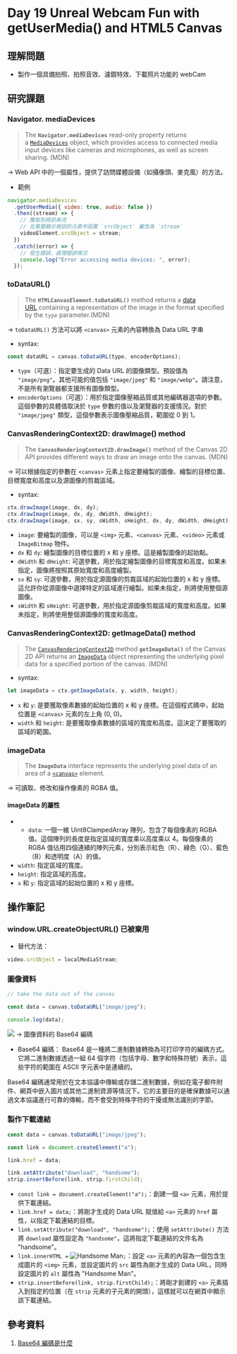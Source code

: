 # Day 19 Unreal Webcam Fun with getUserMedia() and HTML5 Canvas

## 理解問題

- 製作一個具備拍照、拍照音效、濾鏡特效、下載照片功能的 webCam

## 研究課題

### Navigator. mediaDevices

> The **`Navigator.mediaDevices`** read-only property returns a [`MediaDevices`](https://developer.mozilla.org/en-US/docs/Web/API/MediaDevices) object, which provides access to connected media input devices like cameras and microphones, as well as screen sharing. (MDN)

→ Web API 中的一個屬性，提供了訪問媒體設備（如攝像頭、麥克風）的方法。

- 範例

```javascript
navigator.mediaDevices
  .getUserMedia({ video: true, audio: false })
  .then((stream) => {
    // 獲取到視訊串流
    // 在需要顯示視訊的元素中設置 `srcObject` 屬性為 `stream`
    videoElement.srcObject = stream;
  })
  .catch((error) => {
    // 發生錯誤，處理錯誤情況
    console.log("Error accessing media devices: ", error);
  });
```

### toDataURL()

> The **`HTMLCanvasElement.toDataURL()`** method returns a [data URL](https://developer.mozilla.org/en-US/docs/Web/HTTP/Basics_of_HTTP/Data_URLs) containing a representation of the image in the format specified by the `type` parameter.(MDN)

→ `toDataURL()` 方法可以將 `<canvas>` 元素的內容轉換為 Data URL 字串

- syntax:

```javascript
const dataURL = canvas.toDataURL(type, encoderOptions);
```

- `type`（可選）：指定要生成的 Data URL 的圖像類型。預設值為 `"image/png"`。其他可能的值包括 `"image/jpeg"` 和 `"image/webp"`。請注意，不是所有瀏覽器都支援所有圖像類型。
- `encoderOptions`（可選）：用於指定圖像壓縮品質或其他編碼器選項的參數。這個參數的具體值取決於 `type` 參數的值以及瀏覽器的支援情況。對於 `"image/jpeg"` 類型，這個參數表示圖像壓縮品質，範圍從 0 到 1。

### CanvasRenderingContext2D: drawImage() method

> The **`CanvasRenderingContext2D.drawImage()`** method of the Canvas 2D API provides different ways to draw an image onto the canvas. (MDN)

→ 可以根據指定的參數在 `<canvas>` 元素上指定要繪製的圖像、繪製的目標位置、目標寬度和高度以及源圖像的剪裁區域。

- syntax:

```javascript
ctx.drawImage(image, dx, dy);
ctx.drawImage(image, dx, dy, dWidth, dHeight);
ctx.drawImage(image, sx, sy, sWidth, sHeight, dx, dy, dWidth, dHeight);
```

- `image`: 要繪製的圖像，可以是 `<img>` 元素、`<canvas>` 元素、`<video>` 元素或 `ImageBitmap` 物件。
- `dx` 和 `dy`: 繪製圖像的目標位置的 x 和 y 座標。這是繪製圖像的起始點。
- `dWidth` 和 `dHeight`: 可選參數，用於指定繪製圖像的目標寬度和高度。如果未指定，圖像將按照其原始寬度和高度繪製。
- `sx` 和 `sy`: 可選參數，用於指定源圖像的剪裁區域的起始位置的 x 和 y 座標。這允許你從源圖像中選擇特定的區域進行繪製。如果未指定，則將使用整個源圖像。
- `sWidth` 和 `sHeight`: 可選參數，用於指定源圖像剪裁區域的寬度和高度。如果未指定，則將使用整個源圖像的寬度和高度。

### CanvasRenderingContext2D: getImageData() method

> The [`CanvasRenderingContext2D`](https://developer.mozilla.org/en-US/docs/Web/API/CanvasRenderingContext2D) method **`getImageData()`** of the Canvas 2D API returns an [`ImageData`](https://developer.mozilla.org/en-US/docs/Web/API/ImageData) object representing the underlying pixel data for a specified portion of the canvas. (MDN)

- syntax:

```javascript
let imageData = ctx.getImageData(x, y, width, height);
```

- `x` 和 `y`: 是要獲取像素數據的起始位置的 x 和 y 座標。在這個程式碼中，起始位置是 `<canvas>` 元素的左上角 (0, 0)。
- `width` 和 `height`: 是要獲取像素數據的區域的寬度和高度。這決定了要獲取的區域的範圍。

### imageData

> The **`ImageData`** interface represents the underlying pixel data of an area of a [`<canvas>`](https://developer.mozilla.org/en-US/docs/Web/HTML/Element/canvas) element.

→ 可讀取、修改和操作像素的 RGBA 值。

#### imageData 的屬性

- - `data`: 一個一維 Uint8ClampedArray 陣列，包含了每個像素的 RGBA 值。這個陣列的長度是指定區域的寬度乘以高度乘以 4。每個像素的 RGBA 值佔用四個連續的陣列元素，分別表示紅色（R）、綠色（G）、藍色（B）和透明度（A）的值。
- `width`: 指定區域的寬度。
- `height`: 指定區域的高度。
- `x` 和 `y`: 指定區域的起始位置的 x 和 y 座標。

## 操作筆記

### window.URL.createObjectURL() 已被棄用

- 替代方法：

```javascript
video.srcObject = localMediaStream;
```

### 圖像資料

```javascript
// take the data out of the canvas

const data = canvas.toDataURL("image/jpeg");

console.log(data);
```

![](https://i.imgur.com/0Rqm7M4.png)
→ 圖像資料的 Base64 編碼

- Base64 編碼：
  Base64 是一種將二進制數據轉換為可打印字符的編碼方式。它將二進制數據透過一組 64 個字符（包括字母、數字和特殊符號）表示，這些字符的範圍在 ASCII 字元表中是連續的。

Base64 編碼通常用於在文本協議中傳輸或存儲二進制數據，例如在電子郵件附件、網頁中嵌入圖片或其他二進制資源等情況下。它的主要目的是確保數據可以通過文本協議進行可靠的傳輸，而不會受到特殊字符的干擾或無法識別的字節。

### 製作下載連結

```javascript
const data = canvas.toDataURL("image/jpeg");

const link = document.createElement("a");

link.href = data;

link.setAttribute("download", "handsome");
strip.insertBefore(link, strip.firstChild);
```

- `const link = document.createElement("a");`：創建一個 `<a>` 元素，用於提供下載連結。
- `link.href = data;`：將剛才生成的 Data URL 賦值給 `<a>` 元素的 `href` 屬性，以指定下載連結的目標。
- `link.setAttribute("download", "handsome");`：使用 `setAttribute()` 方法將 `download` 屬性設定為 `"handsome"`，這將指定下載連結的文件名為 "handsome"。
- `link.innerHTML =` <img src="${data}" alt="Handsome Man" />`;`：設定 `<a>` 元素的內容為一個包含生成圖片的 `<img>` 元素，並設定圖片的 `src` 屬性為剛才生成的 Data URL，同時設定圖片的 `alt` 屬性為 "Handsome Man"。
- `strip.insertBefore(link, strip.firstChild);`：將剛才創建的 `<a>` 元素插入到指定的位置（在 `strip` 元素的子元素的開頭），這樣就可以在網頁中顯示該下載連結。

## 參考資料

1. [Base64 編碼是什麼](https://matthung0807.blogspot.com/2022/06/what-is-base64-encode.html)
